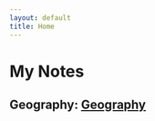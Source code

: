```yaml
---
layout: default
title: Home
---
```


# My Notes
## Geography: [Geography](/Notes/Geography "Geography")
